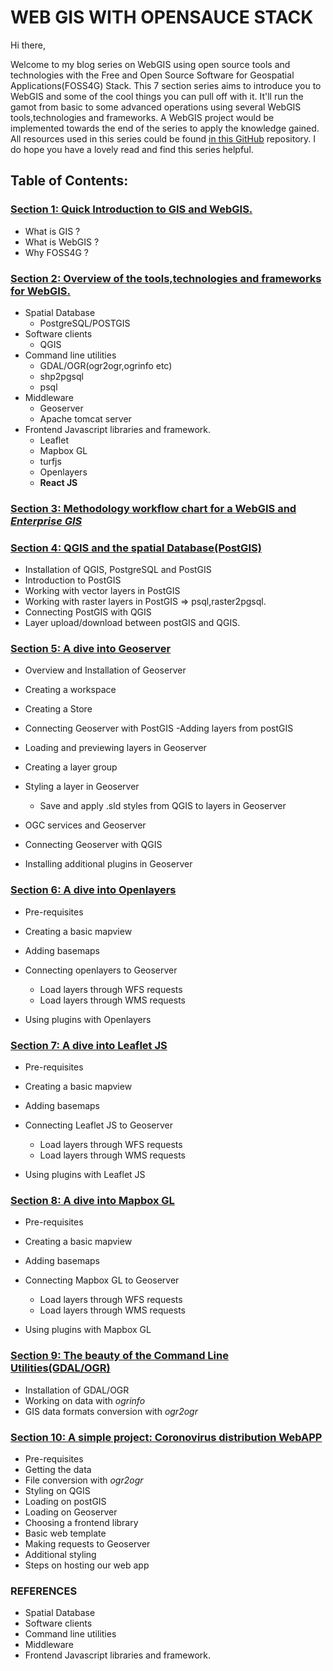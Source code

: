 # WEB GIS WITH OPENSAUCE STACK

Hi there,

Welcome to my blog series on WebGIS using open source tools and technologies with the Free and Open Source Software for Geospatial Applications(FOSS4G) Stack. This 7 section series aims to introduce you to WebGIS and some of the cool things you can pull off with it. It'll run the gamot from basic to some advanced operations using several WebGIS tools,technologies and frameworks. A WebGIS project would be implemented towards the end of the series to apply the knowledge gained. All resources used in this series could be found [in this GitHub](https://github.com/jeafreezy/WebGIS-with-Opensausce-Stack) repository. I do hope you have a lovely read and find this series helpful.

## Table of Contents:

### [Section 1: Quick Introduction to GIS and WebGIS.](./section1.md)

- What is GIS ?
- What is WebGIS ?  
- Why FOSS4G ?

### [Section 2: Overview of the tools,technologies and frameworks for WebGIS.](./section2.md)

- Spatial Database
  - PostgreSQL/POSTGIS
- Software clients
  - QGIS
- Command line utilities
  - GDAL/OGR(ogr2ogr,ogrinfo etc)
  - shp2pgsql
  - psql
- Middleware
  - Geoserver
  - Apache tomcat server
- Frontend Javascript libraries and framework.
  - Leaflet 
  - Mapbox GL
  - turfjs
  - Openlayers
  - **React JS**

### [Section 3: Methodology workflow chart for a WebGIS and *Enterprise GIS*](./section3.md)

### [Section 4: QGIS and the spatial Database(PostGIS) ](./section4.md)

- Installation of QGIS, PostgreSQL and PostGIS
- Introduction to PostGIS
- Working with vector layers in PostGIS
- Working with raster layers in PostGIS => psql,raster2pgsql.
- Connecting PostGIS with QGIS
- Layer upload/download between postGIS and QGIS.

### [Section 5: A dive into Geoserver](./section5.md)
- Overview and Installation of Geoserver  
- Creating a workspace
- Creating a Store
- Connecting Geoserver with PostGIS
    -Adding layers from postGIS
- Loading and previewing layers in Geoserver
- Creating a layer group
- Styling a layer in Geoserver

    - Save and apply .sld styles from QGIS to layers in Geoserver
- OGC services and Geoserver
- Connecting Geoserver with QGIS
- Installing additional plugins in Geoserver
### [Section 6: A dive into Openlayers](./section6.md)
- Pre-requisites
- Creating a basic mapview
- Adding basemaps
- Connecting openlayers to Geoserver

    - Load layers through WFS requests
    - Load layers through WMS requests
- Using plugins with Openlayers
### [Section 7: A dive into Leaflet JS](./section7.md)
- Pre-requisites
- Creating a basic mapview
- Adding basemaps
- Connecting Leaflet JS to Geoserver

    - Load layers through WFS requests
    - Load layers through WMS requests
- Using plugins with Leaflet JS
### [Section 8: A dive into Mapbox GL](./section8.md)
- Pre-requisites
- Creating a basic mapview
- Adding basemaps
- Connecting Mapbox GL to Geoserver

    - Load layers through WFS requests
    - Load layers through WMS requests
- Using plugins with Mapbox GL
### [Section 9: The beauty of the Command Line Utilities(GDAL/OGR)](./section9.md)
- Installation of GDAL/OGR
- Working on data with *ogrinfo*
- GIS data formats conversion with  *ogr2ogr*

### [Section 10: A simple project: Coronovirus distribution WebAPP ](./section10.md)
- Pre-requisites
- Getting the data
- File conversion with *ogr2ogr*
- Styling on QGIS
- Loading on postGIS
- Loading on Geoserver
- Choosing a frontend library
- Basic web template
- Making requests to Geoserver
- Additional styling
- Steps on hosting our web app

### REFERENCES

- Spatial Database
- Software clients
- Command line utilities
- Middleware
- Frontend Javascript libraries and framework.


